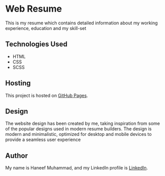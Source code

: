 # Web Resume

This is my resume which contains detailed information about my working experience, education and my skill-set

## Technologies Used

- HTML
- CSS
- SCSS

## Hosting

This project is hosted on [GitHub Pages](https://haneefmhmmd.github.io/resume-v0.1/).

## Design

The website design has been created by me, taking inspiration from some of the popular designs used in modern resume builders. The design is modern and minimalistic, optimized for desktop and mobile devices to provide a seamless user experience

## Author

My name is Haneef Muhammad, and my LinkedIn profile is [LinkedIn](https://www.linkedin.com/in/haneefmhmmd/).
